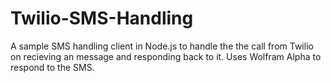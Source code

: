 Twilio-SMS-Handling
===================

A sample SMS handling client in Node.js to handle the the call from Twilio on recieving an message and responding back to it. Uses Wolfram Alpha to respond to the SMS.
